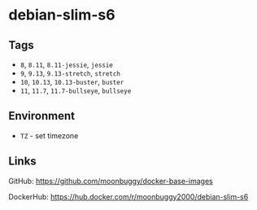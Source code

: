 # debian-slim-s6

## Tags
*   `8`, `8.11`, `8.11-jessie`, `jessie`
*   `9`, `9.13`, `9.13-stretch`, `stretch`
*   `10`, `10.13`, `10.13-buster`, `buster`
*   `11`, `11.7`, `11.7-bullseye`, `bullseye`

## Environment
*   `TZ`            - set timezone

## Links
GitHub: <https://github.com/moonbuggy/docker-base-images>

DockerHub: <https://hub.docker.com/r/moonbuggy2000/debian-slim-s6>
